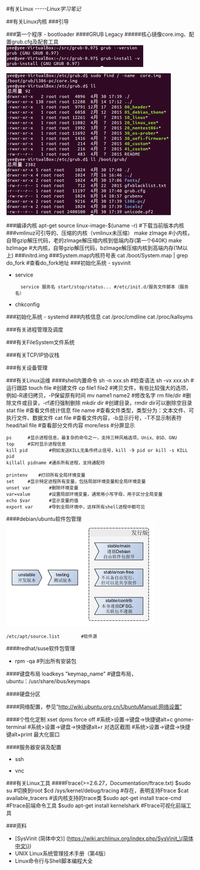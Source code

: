 #有关Linux
*-----Linux学习笔记*


##有关Linux内核
###引导

###第一个程序 - bootloader
####GRUB Legacy
#####核心镜像core.img、配置grub.cfg及配套工具
![grub0.97](../doc/grub0.97.PNG)

![grub0.97-2](../doc/grub0.97-2.PNG)

###编译内核
	apt-get source linux-image-$(uname -r)		#下载当前版本内核
###vmlinuz可引导的、压缩的内核（vmlinux未压缩）
	make zImage		#小内核，自带gzip解压代码，老的zImage解压缩内核到低端内存(第一个640K)
    make bzImage	#大内核，自带gzip解压代码，bzImage解压缩内核到高端内存(1M以上)
###initrd.img
###System.map内核符号表
	cat /boot/System.map | grep do_fork		#查看do_fork地址
###初始化系统 - sysvinit
- service

        service 服务名 start/stop/status... #/etc/init.d/服务文件脚本（服务名）

- chkconfig

###初始化系统 - systemd
###内核信息
	cat /proc/cmdline
	cat /proc/kallsyms

###有关进程管理及调度

###有关FileSystem文件系统

###有关TCP/IP协议栈

###有关设备管理

###有关Linux运维
####shell内置命令
    sh -n xxx.sh       	#检查语法
	sh -vx xxx.sh		#运行跟踪
	touch file			#创建文件
	cp file1 file2				#拷贝文件，有些比较强大的选项，例如-R递归拷贝，-P保留原有时间
    mv name1 name2		#修改名字
    rm 	 file/dir		#删除文件或目录，-rf递归强制删除
	mkdir dir		#创建目录，rmdir dir可以删除空目录
    stat file		#查看文件统计信息
    file name		#查看文件类型，类型分为：文本文件、可执行文件、数据文件
    cat file		#查看文件内容，-b显示行号，-T不显示制表符
    head/tail file		#查看部分文件内容
    more/less		#分屏显示

	ps		#显示进程信息，最复杂的命令之一，支持三种风格选项，Unix、BSD、GNU
	top		#实时显示进程信息
    kill pid		#例如发送KILL无条件终止信号，kill -9 pid or kill -s KILL pid
    killall pidname	#通杀所有进程，支持通配符

	printenv	#打印所有全局环境变量
	set		#显示特定进程所有变量，包括局部环境变量和全局环境变量
    unset var		#删除环境变量
    var=value		#设置局部环境变量，通常用小写字母，用于区分全局变量
    echo $var		#显示变量的值
    export var		#导到全局环境中，这样所有shell进程中都可见

####debian/ubuntu软件包管理
![debian软件分发等级制度](doc/debian软件分发等级制度.png)

	/etc/apt/source.list		#软件源

####redhat/suse软件包管理
- rpm -qa #列出所有安装包

####键盘布局
	loadkeys "keymap_name"		#键盘布局，ubuntu：/usr/share/ibus/keymaps

####硬盘分区

####网络配置，参见“http://wiki.ubuntu.org.cn/UbuntuManual:网络设置”

####个性化定制
    xset dpms force off #系统>设置->键盘->快捷键alt+c
    gnome-terminal      #系统>设置->键盘->快捷键alt+r
    对选区截图           #系统>设置->键盘->快捷键alt+print
    最大化窗口
    
####服务器安装及配置


- ssh


- vnc

###有关Linux工具
####Ftrace(>=2.6.27，Documentation/ftrace.txt)
	$sudo su							#切换到root
    $cd /sys/kernel/debug/tracing		#存在，表明支持Ftrace
    $cat available_tracers				#该内核支持的trace类
    $sudo apt-get install trace-cmd		#Ftrace前端命令工具
    $sudo apt-get install kernelshark	#Ftrace可视化前端工具

###资料
- [SysVinit (简体中文)] (https://wiki.archlinux.org/index.php/SysVinit_\(简体中文\))
- UNIX Linux系统管理技术手册（第4版）
- Linux命令行与Shell脚本编程大全